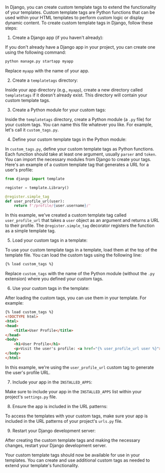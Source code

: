 In Django, you can create custom template tags to extend the functionality of your templates. Custom template tags are Python functions that can be used within your HTML templates to perform custom logic or display dynamic content. To create custom template tags in Django, follow these steps:

1. Create a Django app (if you haven't already):

If you don't already have a Django app in your project, you can create one using the following command:

```bash
python manage.py startapp myapp
```

Replace `myapp` with the name of your app.

2. Create a `templatetags` directory:

Inside your app directory (e.g., `myapp`), create a new directory called `templatetags` if it doesn't already exist. This directory will contain your custom template tags.

3. Create a Python module for your custom tags:

Inside the `templatetags` directory, create a Python module (a `.py` file) for your custom tags. You can name this file whatever you like. For example, let's call it `custom_tags.py`.

4. Define your custom template tags in the Python module:

In `custom_tags.py`, define your custom template tags as Python functions. Each function should take at least one argument, usually `parser` and `token`. You can import the necessary modules from Django to create your tags. Here's an example of a custom template tag that generates a URL for a user's profile:

```python
from django import template

register = template.Library()

@register.simple_tag
def user_profile_url(user):
    return f'/profile/{user.username}/'
```

In this example, we've created a custom template tag called `user_profile_url` that takes a `user` object as an argument and returns a URL to their profile. The `@register.simple_tag` decorator registers the function as a simple template tag.

5. Load your custom tags in a template:

To use your custom template tags in a template, load them at the top of the template file. You can load the custom tags using the following line:

```html
{% load custom_tags %}
```

Replace `custom_tags` with the name of the Python module (without the `.py` extension) where you defined your custom tags.

6. Use your custom tags in the template:

After loading the custom tags, you can use them in your template. For example:

```html
{% load custom_tags %}
<!DOCTYPE html>
<html>
<head>
    <title>User Profile</title>
</head>
<body>
    <h1>User Profile</h1>
    <p>Visit the user's profile: <a href="{% user_profile_url user %}">Profile</a></p>
</body>
</html>
```

In this example, we're using the `user_profile_url` custom tag to generate the user's profile URL.

7. Include your app in the `INSTALLED_APPS`:

Make sure to include your app in the `INSTALLED_APPS` list within your project's `settings.py` file.

8. Ensure the app is included in the URL patterns:

To access the templates with your custom tags, make sure your app is included in the URL patterns of your project's `urls.py` file.

9. Restart your Django development server:

After creating the custom template tags and making the necessary changes, restart your Django development server.

Your custom template tags should now be available for use in your templates. You can create and use additional custom tags as needed to extend your template's functionality.
